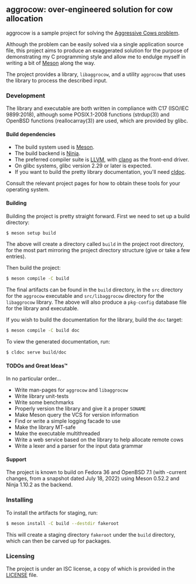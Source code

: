 ## aggrocow: over-engineered solution for cow allocation

aggrocow is a sample project for solving the [Aggressive Cows
problem](https://www.spoj.com/problems/AGGRCOW/).

Although the problem can be easily solved via a single application source file,
this project aims to produce an exaggerated solution for the purpose of
demonstrating my C programming style and allow me to endulge myself in writing a
bit of [Meson](https://mesonbuild.com/) along the way.

The project provides a library, `libaggrocow`, and a utility `aggrocow` that
uses the library to process the described input.

### Development

The library and executable are both written in compliance with C17 (ISO/IEC 9899:2018), although some POSIX.1-2008 functions (strdup(3)) and OpenBSD functions (reallocarray(3)) are used, which are provided by glibc.

#### Build dependencies

* The build system used is [Meson](https://mesonbuild.com/).
* The build backend is [Ninja](https://ninja-build.org/).
* The preferred compiler suite is [LLVM](https://llvm.org), with [clang](https://clang.llvm.org) as the front-end driver.
* On glibc systems, glibc version 2.29 or later is expected.
* If you want to build the pretty library documentation, you'll need [cldoc](https://jessevdk.github.io/cldoc/).

Consult the relevant project pages for how to obtain these tools for your operating system.

#### Building

Building the project is pretty straight forward. First we need to set up a build directory:
```sh
$ meson setup build
```

The above will create a directory called `build` in the project root directory, for the most part mirroring the project directory structure (give or take a few entries).

Then build the project:
```sh
$ meson compile -C build
```

The final artifacts can be found in the `build` directory, in the `src` directory for the `aggrocow` executable and `src/libaggrocow` directory for the `libaggrocow` library. The above will also produce a `pkg-config` database file for the library and executable.

If you wish to build the documentation for the library, build the `doc` target:
```sh
$ meson compile -C build doc
```

To view the generated documentation, run:
```sh
$ cldoc serve build/doc
```

#### TODOs and Great Ideas™

In no particular order...

* Write man-pages for `aggrocow` and `libaggrocow`
* Write library unit-tests
* Write some benchmarks
* Properly version the library and give it a proper `SONAME`
* Make Meson query the VCS for version information
* Find or write a simple logging facade to use
* Make the library MT-safe
* Make the executable multithreaded
* Write a web service based on the library to help allocate remote cows
* Write a lexer and a parser for the input data grammar

#### Support

The project is known to build on Fedora 36 and OpenBSD 7.1 (with -current changes, from a snapshot dated July 18, 2022) using Meson 0.52.2 and Ninja 1.10.2 as the backend.

### Installing

To install the artifacts for staging, run:
```sh
$ meson install -C build --destdir fakeroot
```

This will create a staging directory `fakeroot` under the `build` directory, which can then be carved up for packages.

### Licensing

The project is under an ISC license, a copy of which is provided in the [LICENSE](LICENSE) file.
